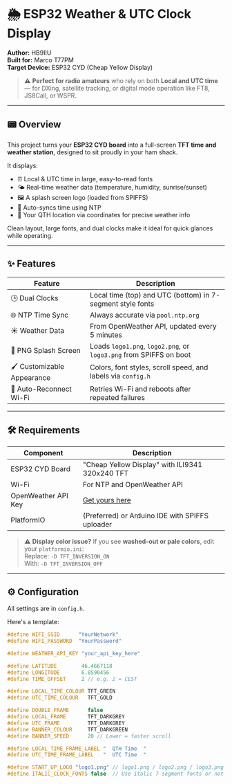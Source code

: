 # 🌦️ ESP32 Weather & UTC Clock Display

**Author:** HB9IIU  
**Built for:** Marco T77PM  
**Target Device:** ESP32 CYD (Cheap Yellow Display)

> ⚠️ **Perfect for radio amateurs** who rely on both **Local and UTC time** — for DXing, satellite tracking, or digital mode operation like FT8, JS8Call, or WSPR.

---

## 📟 Overview

This project turns your **ESP32 CYD board** into a full-screen **TFT time and weather station**, designed to sit proudly in your ham shack.

It displays:

- ⏰ Local & UTC time in large, easy-to-read fonts
- 🌤️ Real-time weather data (temperature, humidity, sunrise/sunset)
- 🖼️ A splash screen logo (loaded from SPIFFS)
- 🔄 Auto-syncs time using NTP
- 🧭 Your QTH location via coordinates for precise weather info

Clean layout, large fonts, and dual clocks make it ideal for quick glances while operating.

---

## ✨ Features

| Feature                  | Description                                                                 |
|--------------------------|-----------------------------------------------------------------------------|
| 🕒 Dual Clocks            | Local time (top) and UTC (bottom) in 7-segment style fonts                  |
| 🌐 NTP Time Sync         | Always accurate via `pool.ntp.org`                                          |
| ☀️ Weather Data           | From OpenWeather API, updated every 5 minutes                              |
| 📄 PNG Splash Screen      | Loads `logo1.png`, `logo2.png`, or `logo3.png` from SPIFFS on boot          |
| 🖌️ Customizable Appearance | Colors, font styles, scroll speed, and labels via `config.h`                |
| 🔁 Auto-Reconnect Wi-Fi   | Retries Wi-Fi and reboots after repeated failures                           |

---

## 🛠️ Requirements

| Component             | Description                                      |
|----------------------|--------------------------------------------------|
| ESP32 CYD Board      | "Cheap Yellow Display" with ILI9341 320x240 TFT  |
| Wi-Fi                | For NTP and OpenWeather API                      |
| OpenWeather API Key  | [Get yours here](https://openweathermap.org/api) |
| PlatformIO           | (Preferred) or Arduino IDE with SPIFFS uploader  |

> ⚠️ **Display color issue?** If you see **washed-out or pale colors**, edit your `platformio.ini`:  
> Replace: `-D TFT_INVERSION_ON`  
> With: `-D TFT_INVERSION_OFF`

---

## ⚙️ Configuration

All settings are in `config.h`.

Here's a template:

```cpp
#define WIFI_SSID      "YourNetwork"
#define WIFI_PASSWORD  "YourPassword"

#define WEATHER_API_KEY "your_api_key_here"

#define LATITUDE        46.4667118
#define LONGITUDE       6.8590456
#define TIME_OFFSET     2 // e.g. 2 = CEST

#define LOCAL_TIME_COLOUR TFT_GREEN
#define UTC_TIME_COLOUR   TFT_GOLD

#define DOUBLE_FRAME      false
#define LOCAL_FRAME       TFT_DARKGREY
#define UTC_FRAME         TFT_DARKGREY
#define BANNER_COLOUR     TFT_DARKGREEN
#define BANNER_SPEED      20 // Lower = faster scroll

#define LOCAL_TIME_FRAME_LABEL "  QTH Time  "
#define UTC_TIME_FRAME_LABEL   "  UTC Time  "

#define START_UP_LOGO "logo1.png" // logo1.png / logo2.png / logo3.png
#define ITALIC_CLOCK_FONTS false  // Use italic 7-segment fonts or not
